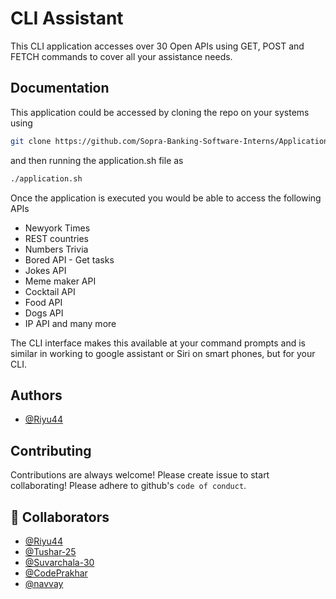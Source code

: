 
# CLI Assistant

This CLI application accesses over 30 Open APIs using GET, POST and FETCH commands to cover all your assistance needs.



## Documentation

This application could be accessed by cloning the repo on your systems using 
```bash
git clone https://github.com/Sopra-Banking-Software-Interns/Application-2.0.git
```

and then running the application.sh file as
```bash
./application.sh
```

Once the application is executed you would be able to access the following APIs
- Newyork Times
- REST countries
- Numbers Trivia
- Bored API - Get tasks
- Jokes API
- Meme maker API
- Cocktail API
- Food API
- Dogs API
- IP API and many more

The CLI interface makes this available at your command prompts and is similar in working to google assistant or Siri on smart phones, but for your CLI.



## Authors

- [@Riyu44](https://www.github.com/Riyu44)


## Contributing

Contributions are always welcome!
Please create issue to start collaborating!
Please adhere to github's `code of conduct`.


## 🔗 Collaborators


- [@Riyu44](https://github.com/Riyu44)
- [@Tushar-25](https://github.com/Tushar-2510)
- [@Suvarchala-30](https://github.com/Suvarchala-30)
- [@CodePrakhar](https://github.com/CodePrakhar)
- [@navvay](https://github.com/navvay)